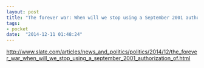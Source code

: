 ```yaml
---
layout: post
title: "The forever war: When will we stop using a September 2001 authorization of military force to sanction our overseas conflicts?"
tags:
- pocket
date:  "2014-12-11 01:48:24"
---
```


http://www.slate.com/articles/news_and_politics/politics/2014/12/the_forever_war_when_will_we_stop_using_a_september_2001_authorization_of.html

